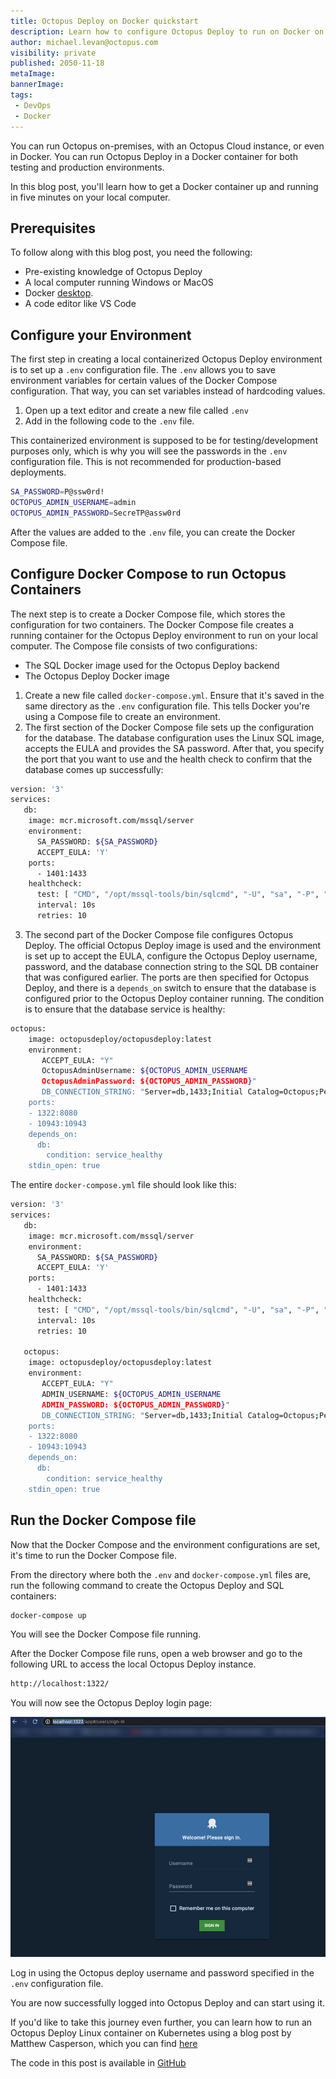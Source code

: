 ```yaml
---
title: Octopus Deploy on Docker quickstart
description: Learn how to configure Octopus Deploy to run on Docker on your local computer.
author: michael.levan@octopus.com
visibility: private
published: 2050-11-18
metaImage:
bannerImage:
tags:
 - DevOps
 - Docker
---
```


You can run Octopus on-premises, with an Octopus Cloud instance, or even in Docker. You can run Octopus Deploy in a Docker container for both testing and production environments.

In this blog post, you'll learn how to get a Docker container up and running in five minutes on your local computer.

## Prerequisites

To follow along with this blog post, you need the following:

- Pre-existing knowledge of Octopus Deploy
- A local computer running Windows or MacOS
- Docker [desktop](https://www.docker.com/products/docker-desktop).
- A code editor like VS Code

## Configure your Environment

The first step in creating a local containerized Octopus Deploy environment is to set up a `.env` configuration file. The `.env` allows you to save environment variables for certain values of the Docker Compose configuration. That way, you can set variables instead of hardcoding values.

1. Open up a text editor and create a new file called `.env`
2. Add in the following code to the `.env` file.

This containerized environment is supposed to be for testing/development purposes only, which is why you will see the passwords in the `.env` configuration file. This is not recommended for production-based deployments.

```bash
SA_PASSWORD=P@ssw0rd!
OCTOPUS_ADMIN_USERNAME=admin
OCTOPUS_ADMIN_PASSWORD=SecreTP@assw0rd
```

After the values are added to the `.env` file, you can create the Docker Compose file.

## Configure Docker Compose to run Octopus Containers

The next step is to create a Docker Compose file, which stores the configuration for two containers. The Docker Compose file creates a running container for the Octopus Deploy environment to run on your local computer. The Compose file consists of two configurations:

- The SQL Docker image used for the Octopus Deploy backend
- The Octopus Deploy Docker image

1. Create a new file called `docker-compose.yml`. Ensure that it's saved in the same directory as the `.env` configuration file. This tells Docker you're using a Compose file to create an environment.
2. The first section of the Docker Compose file sets up the configuration for the database. The database configuration uses the Linux SQL image, accepts the EULA and provides the SA password. After that, you specify the port that you want to use and the health check to confirm that the database comes up successfully:

```bash
version: '3'
services:
   db:
    image: mcr.microsoft.com/mssql/server
    environment:
      SA_PASSWORD: ${SA_PASSWORD}
      ACCEPT_EULA: 'Y'
    ports:
      - 1401:1433
    healthcheck:
      test: [ "CMD", "/opt/mssql-tools/bin/sqlcmd", "-U", "sa", "-P", "${SA_PASSWORD}", "-Q", "select 1"]
      interval: 10s
      retries: 10
```

  3. The second part of the Docker Compose file configures Octopus Deploy. The official Octopus Deploy image is used and the environment is set up to accept the EULA, configure the Octopus Deploy username, password, and the database connection string to the SQL DB container that was configured earlier. The ports are then specified for Octopus Deploy, and there is a `depends_on` switch to ensure that the database is configured prior to the Octopus Deploy container running. The condition is to ensure that the database service is healthy:

```bash
octopus:
    image: octopusdeploy/octopusdeploy:latest
    environment:
       ACCEPT_EULA: "Y"
       OctopusAdminUsername: ${OCTOPUS_ADMIN_USERNAME
       OctopusAdminPassword: ${OCTOPUS_ADMIN_PASSWORD}"
       DB_CONNECTION_STRING: "Server=db,1433;Initial Catalog=Octopus;Persist Security Info=False;User=sa;Password=${SA_PASSWORD};MultipleActiveResultSets=False;Connection Timeout=30;"
    ports:
    - 1322:8080
    - 10943:10943
    depends_on:
      db:
        condition: service_healthy
    stdin_open: true
```

The entire `docker-compose.yml` file should look like this:

```bash
version: '3'
services:
   db:
    image: mcr.microsoft.com/mssql/server
    environment:
      SA_PASSWORD: ${SA_PASSWORD}
      ACCEPT_EULA: 'Y'
    ports:
      - 1401:1433
    healthcheck:
      test: [ "CMD", "/opt/mssql-tools/bin/sqlcmd", "-U", "sa", "-P", "${SA_PASSWORD}", "-Q", "select 1"]
      interval: 10s
      retries: 10

   octopus:
    image: octopusdeploy/octopusdeploy:latest
    environment:
       ACCEPT_EULA: "Y"
       ADMIN_USERNAME: ${OCTOPUS_ADMIN_USERNAME
       ADMIN_PASSWORD: ${OCTOPUS_ADMIN_PASSWORD}"
       DB_CONNECTION_STRING: "Server=db,1433;Initial Catalog=Octopus;Persist Security Info=False;User=sa;Password=${SA_PASSWORD};MultipleActiveResultSets=False;Connection Timeout=30;"
    ports:
    - 1322:8080
    - 10943:10943
    depends_on:
      db:
        condition: service_healthy
    stdin_open: true
```

## Run the Docker Compose file

Now that the Docker Compose and the environment configurations are set, it's time to run the Docker Compose file.

From the directory where both the `.env` and `docker-compose.yml` files are, run the following command to create the Octopus Deploy and SQL containers:

```bash
docker-compose up
```

You will see the Docker Compose file running.

After the Docker Compose file runs, open a web browser and go to the following URL to access the local Octopus Deploy instance.

```bash
http://localhost:1322/
```

You will now see the Octopus Deploy login page:

![](images/loginpage.png)

Log in using the Octopus deploy username and password specified in the `.env` configuration file.

You are now successfully logged into Octopus Deploy and can start using it.

If you'd like to take this journey even further, you can learn how to run an Octopus Deploy Linux container on Kubernetes using a blog post by Matthew Casperson, which you can find [here](https://octopus.com/blog/introducing-linux-docker-image)

The code in this post is available in [GitHub](https://github.com/OctopusSamples/OctopusDeploy-Local-Docker-Env)
